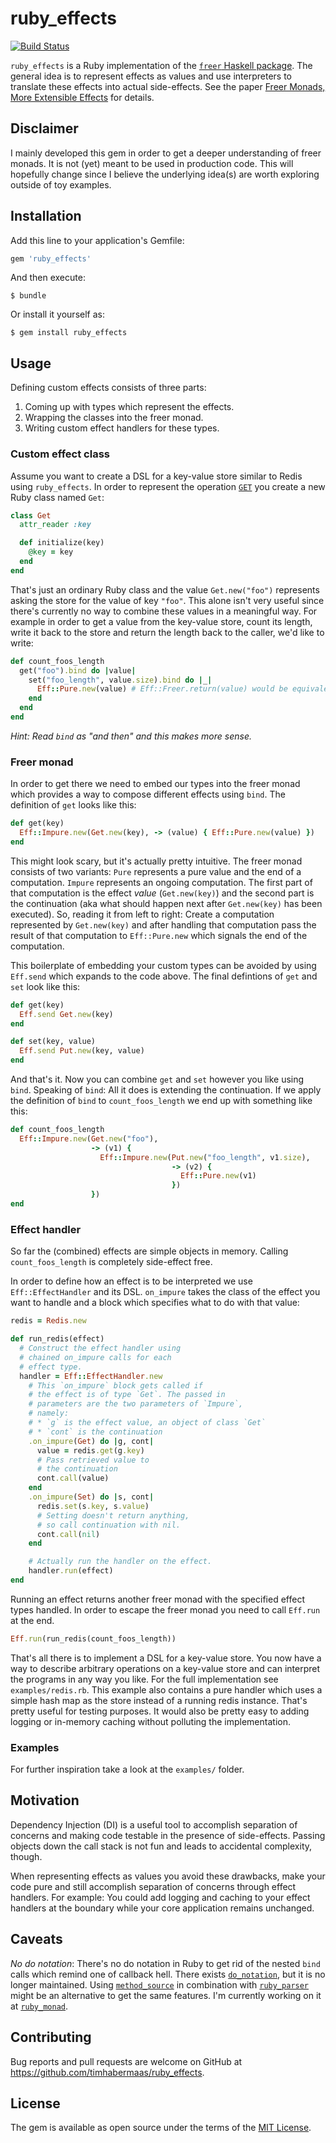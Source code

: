 # ruby_effects
[![Build Status](https://travis-ci.org/timhabermaas/ruby_effects.svg?branch=master)](https://travis-ci.org/timhabermaas/ruby_effects)

`ruby_effects` is a Ruby implementation of the [`freer` Haskell package](https://hackage.haskell.org/package/freer). The general idea is to represent effects as values and use interpreters to translate these effects into actual side-effects. See the paper [Freer Monads, More Extensible Effects](http://okmij.org/ftp/Haskell/extensible/more.pdf) for details.

## Disclaimer

I mainly developed this gem in order to get a deeper understanding of freer monads.
It is not (yet) meant to be used in production code.
This will hopefully change since I believe the underlying idea(s) are worth exploring outside of toy examples.


## Installation

Add this line to your application's Gemfile:

```ruby
gem 'ruby_effects'
```

And then execute:

    $ bundle

Or install it yourself as:

    $ gem install ruby_effects


## Usage

Defining custom effects consists of three parts:

1. Coming up with types which represent the effects.
2. Wrapping the classes into the freer monad.
3. Writing custom effect handlers for these types.

### Custom effect class

Assume you want to create a DSL for a key-value store similar to Redis using `ruby_effects`.
In order to represent the operation [`GET`](http://redis.io/commands/get) you create a new Ruby class named `Get`:

```ruby
class Get
  attr_reader :key

  def initialize(key)
    @key = key
  end
end
```

That's just an ordinary Ruby class and the value `Get.new("foo")` represents asking
the store for the value of key `"foo"`.
This alone isn't very useful since there's currently no way to combine these values in
a meaningful way.
For example in order to get a value from the key-value store, count its length, write it back to the
store and return the length back to the caller, we'd like to write:

```ruby
def count_foos_length
  get("foo").bind do |value|
    set("foo_length", value.size).bind do |_|
      Eff::Pure.new(value) # Eff::Freer.return(value) would be equivalent
    end
  end
end
```

_Hint: Read `bind` as "and then" and this makes more sense._


### Freer monad

In order to get there we need to embed our types into the freer monad which provides
a way to compose different effects using `bind`.
The definition of `get` looks like this:

```ruby
def get(key)
  Eff::Impure.new(Get.new(key), -> (value) { Eff::Pure.new(value) })
end
```

This might look scary, but it's actually pretty intuitive. The freer monad consists
of two variants: `Pure` represents a pure value and the end of a computation.
`Impure` represents an ongoing computation. The first part of that computation is the effect _value_ (`Get.new(key)`)
and the second part is the continuation (aka what should happen next after `Get.new(key)` has been
executed).
So, reading it from left to right: Create a computation represented by `Get.new(key)` and
after handling that computation pass the result of that computation to `Eff::Pure.new` which
signals the end of the computation.


This boilerplate of embedding your custom types can be avoided by using `Eff.send` which expands
to the code above. The final defintions of `get` and `set` look like this:

```ruby
def get(key)
  Eff.send Get.new(key)
end

def set(key, value)
  Eff.send Put.new(key, value)
end
```

And that's it. Now you can combine `get` and `set` however you like using `bind`.
Speaking of `bind`: All it does is extending the continuation. If we apply the definition
of `bind` to `count_foos_length` we end up with something like this:

```ruby
def count_foos_length
  Eff::Impure.new(Get.new("foo"),
                  -> (v1) {
                    Eff::Impure.new(Put.new("foo_length", v1.size),
                                    -> (v2) {
                                      Eff::Pure.new(v1)
                                    })
                  })
end
```


### Effect handler

So far the (combined) effects are simple objects in memory. Calling `count_foos_length`
is completely side-effect free.

In order to define how an effect is to be interpreted we use `Eff::EffectHandler`
and its DSL. `on_impure` takes the class of the effect you want to handle and a
block which specifies what to do with that value:

```ruby
redis = Redis.new

def run_redis(effect)
  # Construct the effect handler using
  # chained on_impure calls for each
  # effect type.
  handler = Eff::EffectHandler.new
    # This `on_impure` block gets called if
    # the effect is of type `Get`. The passed in
    # parameters are the two parameters of `Impure`,
    # namely:
    # * `g` is the effect value, an object of class `Get`
    # * `cont` is the continuation
    .on_impure(Get) do |g, cont|
      value = redis.get(g.key)
      # Pass retrieved value to
      # the continuation
      cont.call(value)
    end
    .on_impure(Set) do |s, cont|
      redis.set(s.key, s.value)
      # Setting doesn't return anything,
      # so call continuation with nil.
      cont.call(nil)
    end

    # Actually run the handler on the effect.
    handler.run(effect)
end
```

Running an effect returns another freer monad with the specified effect types handled. In order
to escape the freer monad you need to call `Eff.run` at the end.

```ruby
Eff.run(run_redis(count_foos_length))
```

That's all there is to implement a DSL for a key-value store. You now have a way to describe arbitrary operations
on a key-value store and can interpret the programs in any way you like.
For the full implementation see `examples/redis.rb`. This example also contains a pure handler
which uses a simple hash map as the store instead of a running redis instance. That's pretty useful for
testing purposes. It would also be pretty easy to adding logging or in-memory caching without polluting
the implementation.


### Examples

For further inspiration take a look at the `examples/` folder.


## Motivation

Dependency Injection (DI) is a useful tool to accomplish separation of concerns and making code testable in the presence of side-effects.
Passing objects down the call stack is not fun and leads to accidental complexity, though.

When representing effects as values you avoid these drawbacks, make your code pure and still accomplish separation of concerns through effect handlers.
For example: You could add logging and caching to your effect handlers at the boundary while your core application remains unchanged.


## Caveats

*No do notation*: There's no do notation in Ruby to get rid of the nested `bind` calls which remind one of callback hell. There exists [`do_notation`](https://github.com/aanand/do_notation), but it is no longer maintained. Using [`method_source`](https://github.com/banister/method_source) in combination with [`ruby_parser`](https://github.com/seattlerb/ruby_parser) might be an alternative to get the same features. I'm currently working on it at [`ruby_monad`](https://github.com/timhabermaas/ruby_monad).


## Contributing

Bug reports and pull requests are welcome on GitHub at https://github.com/timhabermaas/ruby_effects.


## License

The gem is available as open source under the terms of the [MIT License](http://opensource.org/licenses/MIT).
